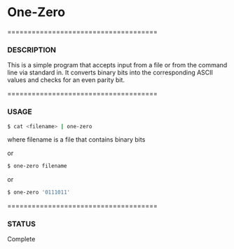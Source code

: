 # One-Zero

=====================================
### DESCRIPTION

This is a simple program that accepts input from a file or from the command line via
standard in. It converts binary bits into the corresponding ASCII values and checks for an
even parity bit.

=====================================

### USAGE
```bash
$ cat <filename> | one-zero
```
where filename is a file that contains binary bits

or
```bash
$ one-zero filename
```
or
```bash
$ one-zero '0111011'
```
=====================================

### STATUS
Complete

